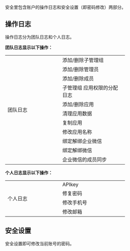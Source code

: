 安全里包含账户的操作日志和安全设置（即密码修改）两部分。

## 操作日志
操作日志分为团队日志和个人日志。

<!-- ![](../img/4-2-5i1.png)<br/> -->

**团队日志显示以下操作：**
<p>
	<table width="95%"  >
		<tbody>
			<tr>
				<td rowspan="11" class="et2" height="208" width="162">
					团队日志
				</td>
				<td class="et3" width="195">
					添加/删除子管理组
				</td>
			</tr>
			<tr>
				<td class="et5">
					添加/删除管理员
				</td>
			</tr>
			<tr>
				<td>
					添加/删除成员
				</td>
			</tr>
			<tr>
				<td>
					子管理组 应用权限的分配日志
				</td>
			</tr>
			<tr>
				<td>
					添加/删除应用
				</td>
			</tr>
			<tr>
				<td>
					清理应用数据
				</td>
			</tr>
			<tr>
				<td>
					复制应用
				</td>
			</tr>
			<tr>
				<td>
					修改应用名称
				</td>
			</tr>
			<tr>
				<td>
					绑定解绑企业微信
				</td>
			</tr>
			<tr>
				<td>
					绑定解绑微信
				</td>
			</tr>
			<tr>
				<td class="et8" width="195">
					企业微信的成员同步
				</td>
			</tr>
		</tbody>
	</table>
</p>

**个人日志显示以下操作：**
<table width="95%" >
	<tbody>
		<tr>
			<td rowspan="4" class="et2" height="72" width="162">
				个人日志
			</td>
			<td class="et3" width="195">
				APIkey
			</td>
		</tr>
		<tr>
			<td class="et3" width="195">
				修复密码
			</td>
		</tr>
		<tr>
			<td class="et4">
				修改手机号
			</td>
		</tr>
		<tr>
			<td class="et6">
				修改邮箱
			</td>
		</tr>
	</tbody>
</table>

## 安全设置
安全设置即可修改当前账号的密码。

